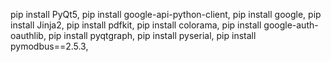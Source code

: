 pip install PyQt5,
pip install google-api-python-client,
pip install google,
pip install Jinja2,
pip install pdfkit,
pip install colorama,
pip install google-auth-oauthlib,
pip install pyqtgraph,
pip install pyserial,
pip install pymodbus==2.5.3,
